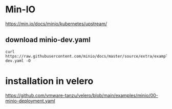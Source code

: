 # Min-IO

https://min.io/docs/minio/kubernetes/upstream/

## download minio-dev.yaml

```
curl https://raw.githubusercontent.com/minio/docs/master/source/extra/examples/minio-dev.yaml -O
```


# installation in velero

https://github.com/vmware-tanzu/velero/blob/main/examples/minio/00-minio-deployment.yaml
